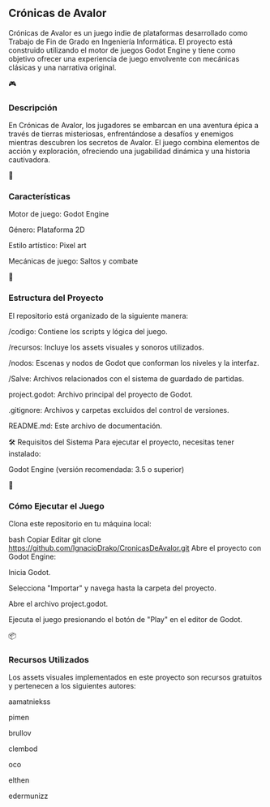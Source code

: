 <h2>Crónicas de Avalor</h2>
Crónicas de Avalor es un juego indie de plataformas desarrollado como Trabajo de Fin de Grado en Ingeniería Informática. El proyecto está construido utilizando el motor de juegos Godot Engine y tiene como objetivo ofrecer una experiencia de juego envolvente con mecánicas clásicas y una narrativa original.

🎮 <h3>Descripción</h3>
En Crónicas de Avalor, los jugadores se embarcan en una aventura épica a través de tierras misteriosas, enfrentándose a desafíos y enemigos mientras descubren los secretos de Avalor. El juego combina elementos de acción y exploración, ofreciendo una jugabilidad dinámica y una historia cautivadora.

🚀 <h3>Características</h3>
Motor de juego: Godot Engine

Género: Plataforma 2D

Estilo artístico: Pixel art

Mecánicas de juego: Saltos y combate

📂 <h3>Estructura del Proyecto</h3>
El repositorio está organizado de la siguiente manera:

/codigo: Contiene los scripts y lógica del juego.

/recursos: Incluye los assets visuales y sonoros utilizados.

/nodos: Escenas y nodos de Godot que conforman los niveles y la interfaz.

/Salve: Archivos relacionados con el sistema de guardado de partidas.

project.godot: Archivo principal del proyecto de Godot.

.gitignore: Archivos y carpetas excluidos del control de versiones.

README.md: Este archivo de documentación.

🛠️ Requisitos del Sistema
Para ejecutar el proyecto, necesitas tener instalado:

Godot Engine (versión recomendada: 3.5 o superior)

🚀 <h3>Cómo Ejecutar el Juego</h3>
Clona este repositorio en tu máquina local:

bash
Copiar
Editar
git clone https://github.com/IgnacioDrako/CronicasDeAvalor.git
Abre el proyecto con Godot Engine:

Inicia Godot.

Selecciona "Importar" y navega hasta la carpeta del proyecto.

Abre el archivo project.godot.

Ejecuta el juego presionando el botón de "Play" en el editor de Godot.

📦 <h3>Recursos Utilizados</h3>
Los assets visuales implementados en este proyecto son recursos gratuitos y pertenecen a los siguientes autores:

aamatniekss

pimen

brullov

clembod

oco

elthen

edermunizz
